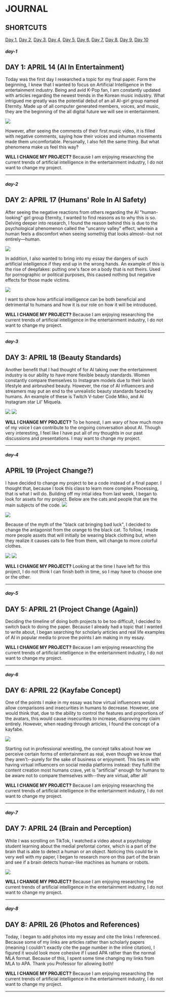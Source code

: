 # JOURNAL

## SHORTCUTS
[Day 1](journal.md#day-1), [Day 2](journal.md#day-2), [Day 3](journal.md#day-3), [Day 4](journal.md#day-4), [Day 5](journal.md#day-5), [Day 6](journal.md#day-6), [Day 7](journal.md#day-7), [Day 8](journal.md#day-8), [Day 9](journal.md#day-9), [Day 10](journal.md#day-10)

##### day-1
## DAY 1: APRIL 14 (AI In Entertainment)

Today was the first day I researched a topic for my final paper. Form the beginning, I knew that I wanted to focus on Artificial Intelligence in the entertainment industry. Being and avid K-Pop fan, I am constantly updated with articles regarding the newest trends in the Korean music industry. What intrigued me greatly was the potential debut of an all AI-girl group named Eternity. Made up of all computer generated members, voices, and music, they are the beginning of the all digital future we will see in entertainment.

![](images/eternitykpop.jpeg)

However, after seeing the comments of their first music video, it is filled with negative comments, saying how their voices and inhuman movements made them uncomfortable. Personally, I also felt the same thing. But what phenomena make us feel this way?

**WILL I CHANGE MY PROJECT?** Because I am enjoying researching the current trends of artificial intelligence in the entertainment industry, I do not want to change my project.

---------------------------------------

##### day-2
## DAY 2: APRIL 17 (Humans' Role In AI Safety)

After seeing the negative reactions from others regarding the AI "human-looking" girl group Eternity, I wanted to find reasons as to why this is so. Delving deeper into research, I found the reason behind this is due to the psychological phenomenon called the "uncanny valley" effect, wherein a human feels a discomfort when seeing somethig that looks almost--but not entirely––human.

![](images/uncannyvalley.jpg)

In addition, I also wanted to bring into my essay the dangers of such artificial intelligence if they end up in the wrong hands. An example of this is the rise of deepfakes: putting one's face on a body that is not theirs. Used for pornographic or political purposes, this caused nothing but negative effects for those made victims.

![](images/deepfake.jpg)

I want to show how artificial intelligence can be both beneficial and detrimental to humans and how it is our role on how it will be introduced.

**WILL I CHANGE MY PROJECT?** Because I am enjoying researching the current trends of artificial intelligence in the entertainment industry, I do not want to change my project.

---------------------------------------

##### day-3
## DAY 3: APRIL 18 (Beauty Standards)

Another benefit that I had thought of for AI taking over the entertainment industry is our ability to have more flexible beauty standards. Women constantly compare themselves to Instagram models due to their lavish lifestyle and airbrushed beauty. However, the rise of AI influencers and streamers may put an end to the unrealistic beauty standards faced by humans. An example of these is Twitch V-tuber Code Miko, and AI Instagram star Lil' Miquela.

![](images/codemiko.jpg)
![](images/lilmiquela.jpg)

**WILL I CHANGE MY PROJECT?** To be honest, I am wary of how much more of my voice I can contribute to the ongoing conversation about AI. Though very interesting, I feel like I have put all of my thoughts in our past discussions and presentations. I may want to change my project.

---------------------------------------

##### day-4
## APRIL 19 (Project Change?)

I have decided to change my project to be a code instead of a final paper. I thought that, because I took this class to learn more complex Processing, that is what I will do. Building off my intial idea from last week, I began to look for assets for my project. Below are the cats and people that are the main subjects of the code.
![](images/catz.png)

![](images/people.png)

Because of the myth of the "black cat bringing bad luck", I decided to change the antagonist from the orange to the black cat. To follow, I made more people assets that will initially be wearing black clothing but, when they realize it causes cats to flee from them, will change to more colorful clothes.

![](images/wearingblack.png)
![](images/evilblackcat.png)

**WILL I CHANGE MY PROJECT?** Looking at the time I have left for this project, I do not think I can finish both in time, so I may have to choose one or the other.

---------------------------------------

##### day-5
## DAY 5: APRIL 21 (Project Change (Again))

Deciding the timeline of doing both projects to be too difficult, I decided to switch back to doing the paper. Because I already had a topic that I wanted to write about, I began searching for scholarly articles and real life examples of AI in popular media to prove the points I am making in my essay.

**WILL I CHANGE MY PROJECT?** Because I am enjoying researching the current trends of artificial intelligence in the entertainment industry, I do not want to change my project.

---------------------------------------

##### day-6
## DAY 6: APRIL 22 (Kayfabe Concept)

One of the points I make in my essay was how virtual influencers would allow comparisons and insecurities in humans to decrease. However, one would think that, due to the ability to control the features and proportions of the avatars, this would cause insecurities to increase, disproving my claim entirely. However, when reading through articles, I found the concept of a kayfabe.

![](images/kayfabe.jpg)

Starting out in professional wrestling, the concept talks about how we perceive certain forms of entertainment as real, even though we know that they aren't--purely for the sake of business or enjoyment. This ties in with having virtual influencers on social media platforms instead: they fulfill the content creation most humans crave, yet is "artificial" enough for humans to be aware not to compare themselves with--they are virtual, after all!

**WILL I CHANGE MY PROJECT?** Because I am enjoying researching the current trends of artificial intelligence in the entertainment industry, I do not want to change my project.

---------------------------------------

##### day-7
## DAY 7: APRIL 24 (Brain and Perception)

While I was scrolling on TikTok, I watched a video about a psychology student learning about the medial prefontal cortex, which is a part of the brain that is able to detect a human or an object. Noticing this could tie in very well with my paper, I began to research more on this part of the brain and see if a brain detects human-like machines as humans or robots.

![](images/brain.png)

**WILL I CHANGE MY PROJECT?** Because I am enjoying researching the current trends of artificial intelligence in the entertainment industry, I do not want to change my project.

---------------------------------------

##### day-8
## DAY 8: APRIL 26 (Photos and References)

Today, I began to add photos into my essay and cite the links I referenced. Because some of my links are articles rather than scholarly papers (meaning I couldn't exactly cite the page number in the inline citation), I figured it would look more cohesive if I used APA rather than the normal MLA format. Because of this, I spent some time changing my links from MLA to APA. Thank you Professor for allowing both!

**WILL I CHANGE MY PROJECT?** Because I am enjoying researching the current trends of artificial intelligence in the entertainment industry, I do not want to change my project.

---------------------------------------
